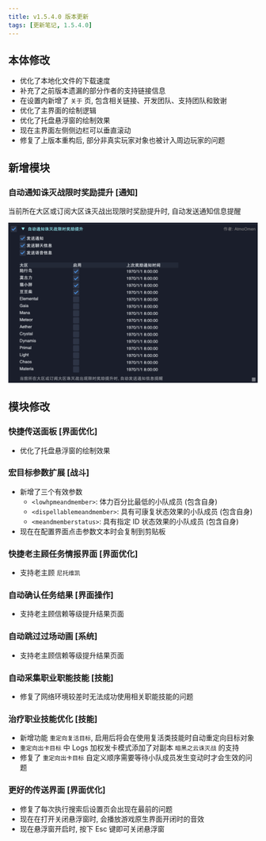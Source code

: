 ```yaml
---
title: v1.5.4.0 版本更新
tags: [更新笔记, 1.5.4.0]
---
```


## 本体修改

- 优化了本地化文件的下载速度
- 补充了之前版本遗漏的部分作者的支持链接信息
- 在设置内新增了 `关于` 页, 包含相关链接、开发团队、支持团队和致谢
- 优化了主界面的绘制逻辑
- 优化了托盘悬浮窗的绘制效果
- 现在主界面左侧侧边栏可以垂直滚动
- 修复了上版本重构后, 部分非真实玩家对象也被计入周边玩家的问题

## 新增模块

### 自动通知诛灭战限时奖励提升 [通知]

当前所在大区或订阅大区诛灭战出现限时奖励提升时, 自动发送通知信息提醒

![AutoNotifyChaoticRaidBonus](/assets/Changelog/1.5.4.0/AutoNotifyChaoticRaidBonus.png)

## 模块修改

### 快捷传送面板 [界面优化]

- 优化了托盘悬浮窗的绘制效果

### 宏目标参数扩展 [战斗]

- 新增了三个有效参数
    - `<lowhpmeandmember>`: 体力百分比最低的小队成员 (包含自身)
    - `<dispellablemeandmember>`: 具有可康复状态效果的小队成员 (包含自身)
    - `<meandmemberstatus>`: 具有指定 ID 状态效果的小队成员 (包含自身)
- 现在在配置界面点击参数文本时会复制到剪贴板

### 快捷老主顾任务情报界面 [界面优化]

- 支持老主顾 `尼托维凯`

### 自动确认任务结果 [界面操作]

- 支持老主顾信赖等级提升结果页面

### 自动跳过过场动画 [系统]

- 支持老主顾信赖等级提升结果页面

### 自动采集职业职能技能 [技能]

- 修复了网络环境较差时无法成功使用相关职能技能的问题

### 治疗职业技能优化 [技能]

- 新增功能 `重定向复活目标`, 启用后将会在使用复活类技能时自动重定向目标对象
- `重定向出卡目标` 中 Logs 加权发卡模式添加了对副本 `暗黑之云诛灭战` 的支持
- 修复了 `重定向出卡目标` 自定义顺序需要等待小队成员发生变动时才会生效的问题

### 更好的传送界面 [界面优化]

- 修复了每次执行搜索后设置页会出现在最前的问题
- 现在在打开关闭悬浮窗时, 会播放游戏原生界面开闭时的音效
- 现在悬浮窗开启时, 按下 Esc 键即可关闭悬浮窗
